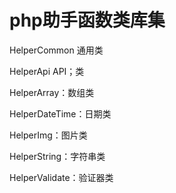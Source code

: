 # php助手函数类库集
HelperCommon 通用类


HelperApi API；类

HelperArray：数组类

HelperDateTime：日期类

HelperImg：图片类

HelperString：字符串类

HelperValidate：验证器类